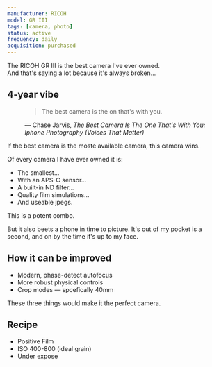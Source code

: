 ```yaml
---
manufacturer: RICOH
model: GR III
tags: [camera, photo]
status: active
frequency: daily
acquisition: purchased
---
```


The RICOH GR III is the best camera I've ever owned.  
And that's saying a lot because it's always broken…

## 4-year vibe

<figure>
  <blockquote>
    The best camera is the on that's with you.
  </blockquote>
  <figcaption>
    &mdash; Chase Jarvis, <cite>The Best Camera Is The One That's With You: Iphone Photography (Voices That Matter)</cite>
  </figcaption>
</figure>

If the best camera is the moste available camera, this camera wins.

Of every camera I have ever owned it is:

- The smallest…
- With an APS-C sensor…
- A built-in ND filter…
- Quality film simulations…
- And useable jpegs.

This is a potent combo.

But it also beets a phone in time to picture.
It's out of my pocket is a second, and on by the time it's up to my face.

## How it can be improved

- Modern, phase-detect autofocus
- More robust physical controls
- Crop modes — spcefically 40mm

These three things would make it the perfect camera.

## Recipe

- Positive Film
- ISO 400-800 (ideal grain)
- Under expose
